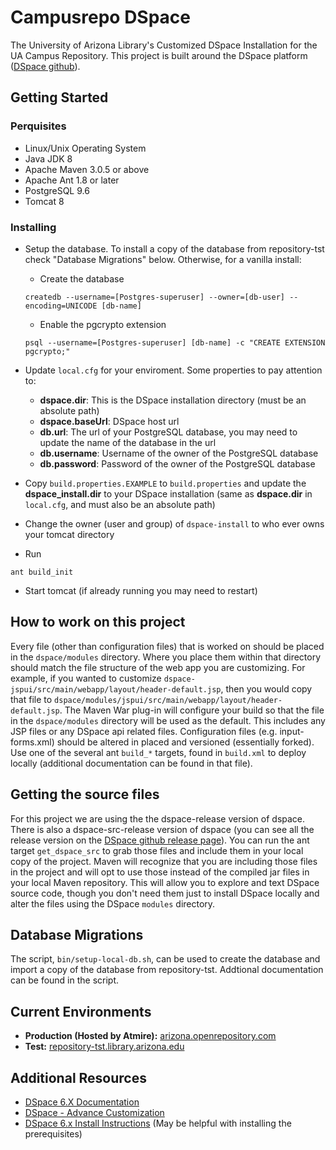
# Campusrepo DSpace
The University of Arizona Library's Customized DSpace Installation for the UA Campus Repository. This project is built around the DSpace platform ([DSpace github](https://github.com/DSpace/DSpace)).

## Getting Started 

### Perquisites
* Linux/Unix Operating System
* Java JDK 8 
* Apache Maven 3.0.5 or above
* Apache Ant 1.8 or later
* PostgreSQL 9.6
* Tomcat 8

### Installing
* Setup the database. To install a copy of the database from repository-tst check "Database Migrations" below. Otherwise, for a vanilla install: 
  * Create the database

  ```
  createdb --username=[Postgres-superuser] --owner=[db-user] --encoding=UNICODE [db-name]
  ```
  * Enable the pgcrypto extension
  ```
  psql --username=[Postgres-superuser] [db-name] -c "CREATE EXTENSION pgcrypto;"  
  ```

* Update `local.cfg` for your enviroment. Some properties to pay attention to:
    * **dspace.dir**: This is the DSpace installation directory (must be an absolute path)
    * **dspace.baseUrl**: DSpace host url
    * **db.url**: The url of your PostgreSQL database, you may need to update the name of the database in the url
    * **db.username**: Username of the owner of the PostgreSQL database
    * **db.password**: Password of the owner of the PostgreSQL database
* Copy `build.properties.EXAMPLE` to `build.properties` and update the **dspace_install.dir** to your DSpace installation (same as **dspace.dir** in `local.cfg`, and must also be an absolute path)
* Change the owner (user and group) of `dspace-install` to who ever owns your tomcat directory
* Run
```
ant build_init
``` 
* Start tomcat (if already running you may need to restart)

## How to work on this project

Every file (other than configuration files) that is worked on should be placed in the `dspace/modules` directory. Where you place them within that directory should match the file structure of the web app you are customizing. For example, if you wanted to customize `dspace-jspui/src/main/webapp/layout/header-default.jsp`, then you would copy that file to `dspace/modules/jspui/src/main/webapp/layout/header-default.jsp`. The Maven War plug-in will configure your build so that the file in the `dspace/modules` directory will be used as the default. This includes any JSP files or any DSpace api related files. Configuration files (e.g. input-forms.xml) should be altered in placed and versioned (essentially forked). Use one of the several ant `build_*` targets, found in `build.xml` to deploy locally (additional documentation can be found in that file).  

## Getting the source files

For this project we are using the the dspace-release version of dspace. There is also a dspace-src-release version of dspace (you can see all the release version on the [DSpace github release page](https://github.com/DSpace/DSpace/releases)). You can run the ant target `get_dspace_src` to grab those files and include them in your local copy of the project. Maven will recognize that you are including those files in the project and will opt to use those instead of the compiled jar files in your local Maven repository. This will allow you to explore and text DSpace source code, though you don't need them just to install DSpace locally and alter the files using the DSpace `modules` directory. 

## Database Migrations

The script, `bin/setup-local-db.sh`, can be used to create the database and import a copy of the database from repository-tst. Addtional documentation can be found in the script. 

## Current Environments
* **Production (Hosted by Atmire):** [arizona.openrepository.com](http://arizona.openrepository.com/arizona/)
* **Test:** [repository-tst.library.arizona.edu](http://repository-tst.library.arizona.edu/jspui/)

## Additional Resources
* [DSpace 6.X Documentation](https://wiki.duraspace.org/display/DSDOC6x)	
* [DSpace - Advance Customization](https://wiki.duraspace.org/display/DSDOC6x/Advanced+Customisation)
* [DSpace 6.x Install Instructions](https://wiki.duraspace.org/display/DSDOC6x/Installing+DSpace) (May be helpful with installing the prerequisites)